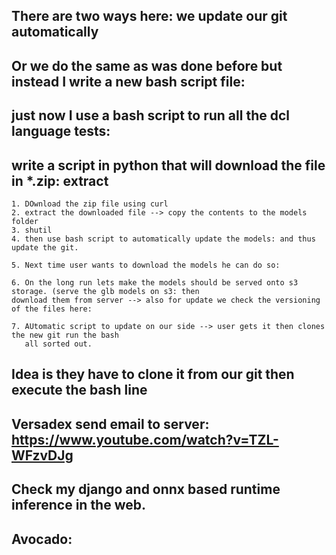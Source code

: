## There are two ways here: we update our git automatically

## Or we do the same as was done before but instead I write a new bash script file:

## just now I use a bash script to run all the dcl language tests: 

## write a script in python that will download the file in *.zip: extract
    1. DOwnload the zip file using curl
    2. extract the downloaded file --> copy the contents to the models folder
    3. shutil
    4. then use bash script to automatically update the models: and thus update the git.

    5. Next time user wants to download the models he can do so: 

    6. On the long run lets make the models should be served onto s3 storage. (serve the glb models on s3: then 
    download them from server --> also for update we check the versioning of the files here:

    7. AUtomatic script to update on our side --> user gets it then clones the new git run the bash
       all sorted out.

## Idea is they have to clone it from our git then execute the bash line

## Versadex send email to server: https://www.youtube.com/watch?v=TZL-WFzvDJg

## Check my django and onnx based runtime inference in the web. 

## Avocado: 